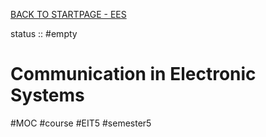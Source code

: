 [BACK TO STARTPAGE - EES](../BACK%20TO%20STARTPAGE%20-%20EES.md)

status :: #empty 

# Communication in Electronic Systems

\#MOC #course #EIT5 #semester5
